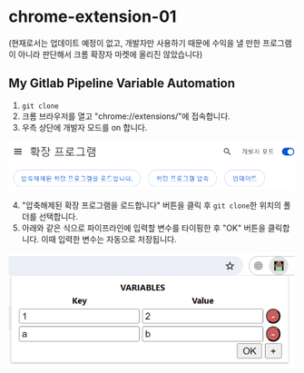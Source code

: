 # chrome-extension-01

(현재로서는 업데이트 예정이 없고, 개발자만 사용하기 때문에 수익을 낼 만한 프로그램이 아니라 판단해서 크롬 확장자 마켓에 올리진 않았습니다)

## My Gitlab Pipeline Variable Automation

1. `git clone`
2. 크롬 브라우저를 열고 "chrome://extensions/"에 접속합니다.
3. 우측 상단에 개발자 모드를 on 합니다.

![developer mode on](./assets/developer%20mode%20on.PNG)

4. "압축해제된 확장 프로그램을 로드합니다" 버튼을 클릭 후 `git clone`한 위치의 폴더를 선택합니다.
5. 아래와 같은 식으로 파이프라인에 입력할 변수를 타이핑한 후 "OK" 버튼을 클릭합니다. 이때 입력한 변수는 자동으로 저장됩니다.

![popup](./assets/popup.PNG)
